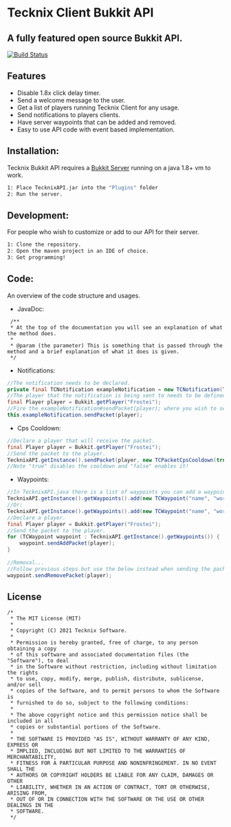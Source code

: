 # Tecknix Client Bukkit API
## A fully featured open source Bukkit API.

[![Build Status](https://travis-ci.org/joemccann/dillinger.svg?branch=master)](https://travis-ci.org/joemccann/dillinger)

## Features

- Disable 1.8x click delay timer.
- Send a welcome message to the user.
- Get a list of players running Tecknix Client for any usage.
- Send notifications to players clients.
- Have server waypoints that can be added and removed.
- Easy to use API code with event based implementation.

## Installation:

Tecknix Bukkit API requires a [Bukkit Server](https://getbukkit.org/) running on a java 1.8+ vm to work.

```sh
1: Place TecknixAPI.jar into the "Plugins" folder
2: Run the server.
```

## Development:

For people who wish to customize or add to our API for their server.
```sh
1: Clone the repository.
2: Open the maven project in an IDE of choice.
3: Get programming!
```

## Code:

An overview of the code structure and usages.

- JavaDoc:
```
 /**
 * At the top of the documentation you will see an explanation of what the method does.
 *
 * @param (the parameter) This is something that is passed through the method and a brief explanation of what it does is given.
 */
```

- Notifications:
```java
//The notification needs to be declared.
private final TCNotification exampleNotification = new TCNotification(TCNotification.Type.INFO, "This is a notification!", 5);
//The player that the notification is being sent to needs to be defined.
final Player player = Bukkit.getPlayer("Frostei");
//Fire the exampleNotification#sendPacket(player); where you wish to send them the notification.
this.exampleNotification.sendPacket(player);
```

- Cps Cooldown:
```java
//Declare a player that will receive the packet.
final Player player = Bukkit.getPlayer("Frostei");
//Send the packet to the player.
TecknixAPI.getInstance().sendPacket(player, new TCPacketCpsCooldown(true);
//Note "true" disables the cooldown and "false" enables it!
```

- Waypoints:
```java
//In TecknixAPI.java there is a list of waypoints you can add a waypoint to this list with:
TecknixAPI.getInstance().getWaypoints().add(new TCWaypoint("name", "world", "server", x, y, z, red, green, blue);
//Or:
TecknixAPI.getInstance().getWaypoints().add(new TCWaypoint("name", "world", "server", x, y, z, integerColor);
//Declare a player.
final Player player = Bukkit.getPlayer("Frostei");   
//Send the packet to the player.
for (TCWaypoint waypoint : TecknixAPI.getInstance().getWaypoints()) {
    waypoint.sendAddPacket(player);
}
   
//Removal...
//Follow previous steps but use the below instead when sending the packet:
waypoint.sendRemovePacket(player);
```
## License

```
/*
 * The MIT License (MIT)
 *
 * Copyright (C) 2021 Tecknix Software.
 *
 * Permission is hereby granted, free of charge, to any person obtaining a copy
 * of this software and associated documentation files (the "Software"), to deal
 * in the Software without restriction, including without limitation the rights
 * to use, copy, modify, merge, publish, distribute, sublicense, and/or sell
 * copies of the Software, and to permit persons to whom the Software is
 * furnished to do so, subject to the following conditions:
 *
 * The above copyright notice and this permission notice shall be included in all
 * copies or substantial portions of the Software.
 *
 * THE SOFTWARE IS PROVIDED "AS IS", WITHOUT WARRANTY OF ANY KIND, EXPRESS OR
 * IMPLIED, INCLUDING BUT NOT LIMITED TO THE WARRANTIES OF MERCHANTABILITY,
 * FITNESS FOR A PARTICULAR PURPOSE AND NONINFRINGEMENT. IN NO EVENT SHALL THE
 * AUTHORS OR COPYRIGHT HOLDERS BE LIABLE FOR ANY CLAIM, DAMAGES OR OTHER
 * LIABILITY, WHETHER IN AN ACTION OF CONTRACT, TORT OR OTHERWISE, ARISING FROM,
 * OUT OF OR IN CONNECTION WITH THE SOFTWARE OR THE USE OR OTHER DEALINGS IN THE
 * SOFTWARE.
 */
```

